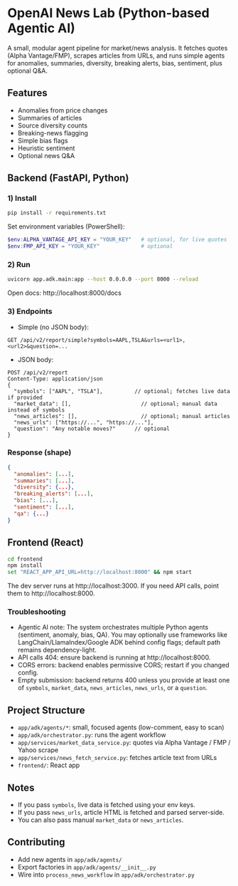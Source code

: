 # OpenAI News Lab (Python-based Agentic AI)

A small, modular agent pipeline for market/news analysis. It fetches quotes (Alpha Vantage/FMP), scrapes articles from URLs, and runs simple agents for anomalies, summaries, diversity, breaking alerts, bias, sentiment, plus optional Q&A.

## Features
- Anomalies from price changes
- Summaries of articles
- Source diversity counts
- Breaking-news flagging
- Simple bias flags
- Heuristic sentiment
- Optional news Q&A

## Backend (FastAPI, Python)

### 1) Install
```bash
pip install -r requirements.txt
```

Set environment variables (PowerShell):
```powershell
$env:ALPHA_VANTAGE_API_KEY = "YOUR_KEY"   # optional, for live quotes
$env:FMP_API_KEY = "YOUR_KEY"             # optional
```

### 2) Run
```bash
uvicorn app.adk.main:app --host 0.0.0.0 --port 8000 --reload
```

Open docs: http://localhost:8000/docs

### 3) Endpoints

- Simple (no JSON body):
```
GET /api/v2/report/simple?symbols=AAPL,TSLA&urls=<url1>,<url2>&question=...
```

- JSON body:
```
POST /api/v2/report
Content-Type: application/json
{
  "symbols": ["AAPL", "TSLA"],          // optional; fetches live data if provided
  "market_data": [],                      // optional; manual data instead of symbols
  "news_articles": [],                    // optional; manual articles
  "news_urls": ["https://...", "https://..."],
  "question": "Any notable moves?"      // optional
}
```

### Response (shape)
```json
{
  "anomalies": [...],
  "summaries": [...],
  "diversity": {...},
  "breaking_alerts": [...],
  "bias": [...],
  "sentiment": [...],
  "qa": {...}
}
```

## Frontend (React)

```bash
cd frontend
npm install
set "REACT_APP_API_URL=http://localhost:8000" && npm start
```
The dev server runs at http://localhost:3000. If you need API calls, point them to http://localhost:8000.

### Troubleshooting
- Agentic AI note: The system orchestrates multiple Python agents (sentiment, anomaly, bias, QA). You may optionally use frameworks like LangChain/LlamaIndex/Google ADK behind config flags; default path remains dependency-light.
- API calls 404: ensure backend is running at http://localhost:8000.
- CORS errors: backend enables permissive CORS; restart if you changed config.
- Empty submission: backend returns 400 unless you provide at least one of `symbols`, `market_data`, `news_articles`, `news_urls`, or a `question`.

## Project Structure
- `app/adk/agents/*`: small, focused agents (low-comment, easy to scan)
- `app/adk/orchestrator.py`: runs the agent workflow
- `app/services/market_data_service.py`: quotes via Alpha Vantage / FMP / Yahoo scrape
- `app/services/news_fetch_service.py`: fetches article text from URLs
- `frontend/`: React app

## Notes
- If you pass `symbols`, live data is fetched using your env keys.
- If you pass `news_urls`, article HTML is fetched and parsed server-side.
- You can also pass manual `market_data` or `news_articles`.

## Contributing
- Add new agents in `app/adk/agents/`
- Export factories in `app/adk/agents/__init__.py`
- Wire into `process_news_workflow` in `app/adk/orchestrator.py`
